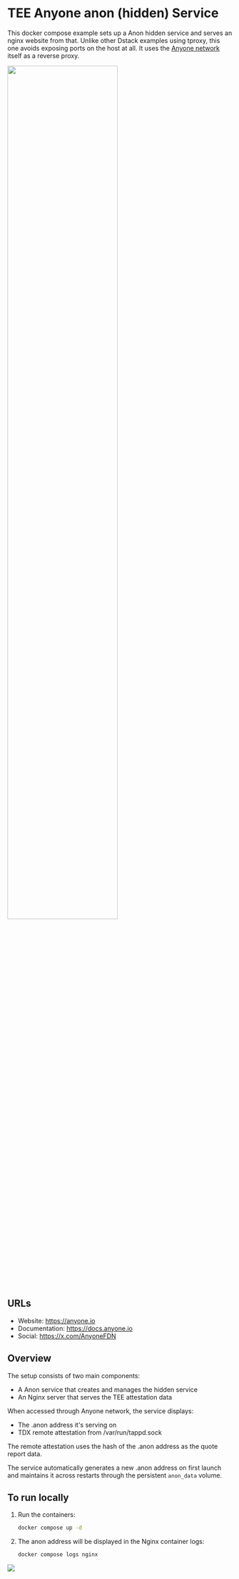 # TEE Anyone anon (hidden) Service

This docker compose example sets up a Anon hidden service and serves an nginx website from that. Unlike other Dstack examples using tproxy, this one avoids exposing ports on the host at all. It uses the [Anyone network](https://www.anyone.io/) itself as a reverse proxy.

<img src="https://github.com/user-attachments/assets/109efef7-a2b3-4ff9-8764-1233af841cf9" style="width:70%; height:auto;">

## URLs

 * Website:           https://anyone.io
 * Documentation:     https://docs.anyone.io
 * Social:            https://x.com/AnyoneFDN

## Overview

The setup consists of two main components:
- A Anon service that creates and manages the hidden service
- An Nginx server that serves the TEE attestation data

When accessed through Anyone network, the service displays:
- The .anon address it's serving on
- TDX remote attestation from /var/run/tappd.sock

The remote attestation uses the hash of the .anon address as the quote report data.

The service automatically generates a new .anon address on first launch and maintains it across restarts through the persistent `anon_data` volume.

## To run locally

1. Run the containers:
   ```bash
   docker compose up -d
   ```
2. The anon address will be displayed in the Nginx container logs:
   ```bash
   docker compose logs nginx
   ```

[![](https://cloud.phala.network/deploy-button.svg)](https://cloud.phala.network/templates/anyone-anon-service)
